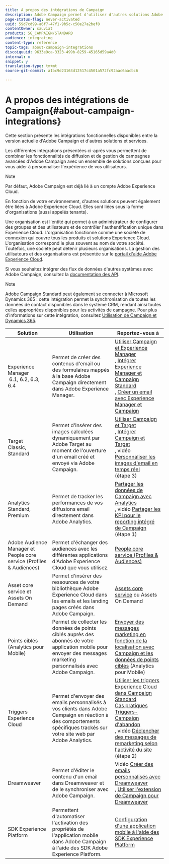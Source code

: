 ```yaml
---
title: A propos des intégrations de Campaign
description: Adobe Campaign permet d'utiliser d'autres solutions Adobe et de combiner leurs différentes fonctionnalités.
page-status-flag: never-activated
uuid: 59d7cd99-a6f7-47f1-9b5c-c50e27a2bef8
contentOwner: sauviat
products: SG_CAMPAIGN/STANDARD
audience: integrating
content-type: reference
topic-tags: about-campaign-integrations
discoiquuid: 9633e9ca-3323-499b-8259-45165d59a4d0
internal: n
snippet: y
translation-type: tm+mt
source-git-commit: a1bc9d23163d12517c4501a572fc92aac6aacbc6

---
```



# A propos des intégrations de Campaign{#about-campaign-integrations}

Cette section présente les intégrations fonctionnelles disponibles entre la version actuelle d&#39;Adobe Campaign et d&#39;autres solutions et services.

Les différentes intégrations présentées ci-après vous permettent de combiner les fonctionnalités de diffusion et de gestion de campagnes avancées d&#39;Adobe Campaign avec un ensemble de solutions conçues pour vous aider à personnaliser l&#39;expérience de vos utilisateurs.

>[!NOTE]
>
> Par défaut, Adobe Campaign est déjà lié à un compte Adobe Experience Cloud.

En fonction de votre environnement, d&#39;autres solutions peuvent également être liées à Adobe Experience Cloud. Elles sont liées sous la forme d&#39;organisations (aussi appelés tenants).

Une organisation est l&#39;entité qui permet à un administrateur de configurer des groupes et des utilisateurs et de contrôler l&#39;authentification unique dans Experience Cloud. L&#39;organisation fonctionne comme une société de connexion qui couvre tous les produits et solutions Experience Cloud. L&#39;organisation correspond le plus souvent au nom de votre société. Toutefois, une société peut détenir plusieurs organisations. La gestion des utilisateurs et des organisations est présentée sur le [portail d&#39;aide Adobe Experience Cloud](https://marketing.adobe.com/resources/help/en_US/mcloud/organizations.html).

Si vous souhaitez intégrer des flux de données d&#39;autres systèmes avec Adobe Campaign, consultez la [documentation des API](../../api/using/about-campaign-standard-apis.md).

>[!NOTE]
>
>Adobe Campaign Standard peut également se connecter à Microsoft Dynamics 365 : cette intégration permet la synchronisation de toutes les données de contact disponibles dans le système CRM, rendant ainsi toutes celles appropriées disponibles pour les activités de campagne. Pour plus d&#39;informations sur cette intégration, consultez [Utilisation de Campaign et Dynamics 365](../../integrating/using/working-with-campaign-standard-and-microsoft-dynamics-365.md).


<table> 
 <thead> 
  <tr> 
   <th> Solution<br /> </th> 
   <th> Utilisation<br /> </th> 
   <th> Reportez-vous à<br /> </th> 
  </tr> 
 </thead> 
 <tbody> 
  <tr> 
   <td> Experience Manager<br /> 6.1, 6.2, 6.3, 6.4<br /> </td> 
   <td> Permet de créer des contenus d'email ou des formulaires mappés à la base Adobe Campaign directement dans Adobe Experience Manager.<br /> </td> 
   <td> 
     <a href="../../integrating/using/integrating-with-experience-manager.md">Utiliser Campaign et Experience Manager</a><br/>, <a href="https://helpx.adobe.com/experience-manager/6-4/sites/administering/using/campaignstandard.html">Intégrer Experience Manager et Campaign Standard</a> <br/>, <a href="https://docs.campaign.adobe.com/doc/standard/getting_started/en/ACS_AEM.html">Créer un email avec Experience Manager et Campaign</a> 
    </td> 
  </tr> 
  <tr> 
   <td> Target<br /> Classic, Standard<br /> </td> 
   <td> Permet d'insérer des images calculées dynamiquement par Adobe Target au moment de l'ouverture d'un email créé et envoyé via Adobe Campaign.<br /> </td> 
   <td> 
    <a href="../../integrating/using/about-campaign-target-integration.md">Utiliser Campaign et Target</a> <br/>, <a href="https://marketing.adobe.com/resources/help/en_US/target/a4t/c_campaign_and_target.html">Intégrer Campaign et Target</a><br/>, vidéo <a href="https://helpx.adobe.com/marketing-cloud/how-to/email-marketing.html">Personnaliser les images d'email en temps réel</a> (étape 3)
    </td> 
  </tr> 
  <tr> 
   <td> Analytics<br /> Standard, Premium <br /> </td> 
   <td> Permet de tracker les performances de vos diffusions email directement dans Adobe Analytics.<br /> </td> 
   <td> 
    <a href="../../integrating/using/about-campaign-analytics-integration.md">Partager les données de Campaign avec Analytics</a><br/>, vidéo <a href="https://helpx.adobe.com/marketing-cloud/how-to/email-marketing.html">Partager les KPI pour le reporting intégré de Campaign</a> (étape 1)
    </td> 
  </tr> 
  <tr> 
   <td> Adobe Audience Manager et People core service (Profiles &amp; Audiences)<br /> </td> 
   <td> Permet d'échanger des audiences avec les différentes applications d'Adobe Experience Cloud que vous utilisez.<br /> </td> 
   <td> <a href="../../integrating/using/about-campaign-audience-manager-or-people-core-service-integration.md">People core service (Profiles &amp; Audiences)</a><br /> </td> 
  </tr> 
  <tr> 
   <td> Asset core service et Assets On Demand<br /> </td> 
   <td> Permet d'insérer des ressources de votre bibliothèque Adobe Experience Cloud dans les emails et les landing pages créés dans Adobe Campaign.<br /> </td> 
   <td> <a href="../../integrating/using/working-with-campaign-and-assets-core-service.md">Assets core service</a> ou Assets On Demand<br /> </td> 
  </tr> 
  <tr> 
   <td> Points ciblés (Analytics pour Mobile)<br /> </td> 
   <td> Permet de collecter les données de points ciblés auprès des abonnés de votre application mobile pour envoyer des messages marketing personnalisés avec Adobe Campaign.<br /> </td> 
   <td> <a href="../../integrating/using/about-campaign-points-of-interest-data-integration.md">Envoyer des messages marketing en fonction de la localisation avec Campaign et les données de points ciblés</a> (Analytics pour Mobile)<br /> </td> 
  </tr> 
  <tr> 
   <td> Triggers Experience Cloud<br /> </td> 
   <td> Permet d'envoyer des emails personnalisés à vos clients dans Adobe Campaign en réaction à des comportements spécifiques trackés sur votre site web par Adobe Analytics.<br /> </td> 
   <td> 
    <a href="../../integrating/using/about-adobe-experience-cloud-triggers.md">Utiliser les triggers Experience Cloud dans Campaign Standard</a><br/> <a href="../../integrating/using/abandonment-triggers-use-cases.md">Cas pratiques Triggers-Campaign d'abandon</a><br/>, vidéo <a href="https://helpx.adobe.com/marketing-cloud/how-to/email-marketing.html">Déclencher des messages de remarketing selon l'activité du site</a> (étape 2)
    </td> 
  </tr> 
  <tr> 
   <td> Dreamweaver<br /> </td> 
   <td> Permet d'éditer le contenu d'un email dans Dreamweaver et de le synchroniser avec Adobe Campaign.<br /> </td> 
   <td> 
    Vidéo <a href="https://docs.adobe.com/content/help/en/campaign-learn/campaign-standard-tutorials/designing-content/email-designer/dreamweaver-integration.html">Créer des emails personnalisés avec Dreamweaver</a><br/>, <a href="https://helpx.adobe.com/dreamweaver/using/working-with-dreamweaver-and-campaign.html">Utiliser l'extension de Campaign pour Dreamweaver</a> 
  </td> 
  </tr> 
  <tr> 
   <td> SDK Experience Platform<br /> </td> 
   <td> Permettent d'automatiser l'activation des propriétés de l'application mobile dans Adobe Campaign à l'aide des SDK Adobe Experience Platform.<br /> </td> 
   <td> <a href="https://helpx.adobe.com/campaign/kb/configuring-app-sdk.html">Configuration d'une application mobile à l'aide des SDK Experience Platform</a><br /> </td> 
  </tr> 
 </tbody> 
</table>

